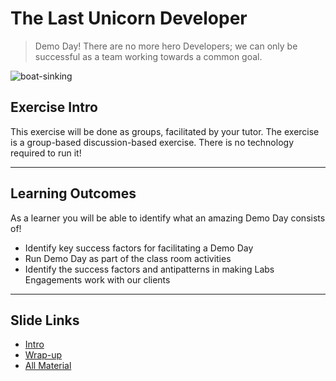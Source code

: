 # The Last Unicorn Developer

> Demo Day! There are no more hero Developers; we can only be successful as a team working towards a common goal.

![boat-sinking](../images/exercise8/boat-sinking.jpg)

## Exercise Intro
This exercise will be done as groups, facilitated by your tutor. The exercise is a group-based discussion-based exercise. There is no technology required to run it!

_____

## Learning Outcomes
As a learner you will be able to identify what an amazing Demo Day consists of!
- Identify key success factors for facilitating a Demo Day
- Run Demo Day as part of the class room activities
- Identify the success factors and antipatterns in making Labs Engagements work with our clients

_____

## Slide Links

- [Intro](https://docs.google.com/presentation/d/1XW_k9LYEcA4yk46GvN5yWih545gKUNeQW4-5GF9jYDg/)
- [Wrap-up](https://docs.google.com/presentation/d/1veO6Q7yG1Kmy-3GfjZnGlsQ7NOXTyRBiYJWMA8y3CEE/)
- [All Material](https://drive.google.com/drive/folders/1TmpX5uCwzfsZfFHNlXXZZ4r6wiMDDO4i)
